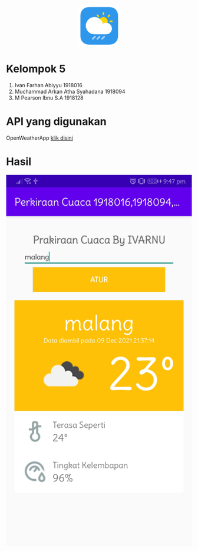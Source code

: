 <p align="center">
  <img width="110" height="auto" src="./app/src/main/res/drawable/logo.png" alt>                        
</p>
 <h1>Kelompok 5</h1>
 <ol>
  <li>Ivan Farhan Abiyyu 1918016</li>
  <li>Muchammad Arkan Atha Syahadana 1918094</li>
  <li>M Pearson Ibnu S.A 1918128</li>
</ol>
<h1>API yang digunakan</h1>
<p>OpenWeatherApp <a href="https://openweathermap.org/" target="_blank">klik disini</a></p>
<h1>Hasil</h1>
<img width="auto" height="auto" src="./hasil.jpg" alt>   
